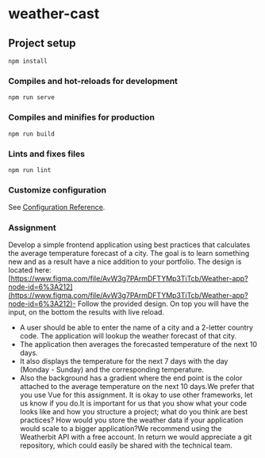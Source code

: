 # weather-cast

## Project setup

```
npm install
```

### Compiles and hot-reloads for development

```
npm run serve
```

### Compiles and minifies for production

```
npm run build
```

### Lints and fixes files

```
npm run lint
```

### Customize configuration

See [Configuration Reference](https://cli.vuejs.org/config/).

### Assignment

Develop a simple frontend application using best practices that calculates the average temperature forecast of a city. The goal is to learn something new and as a result have a nice addition to your portfolio. The design is located here: [https://www.figma.com/file/AvW3g7PArmDFTYMp3TiTcb/Weather-app?node-id=6%3A212](https://www.figma.com/file/AvW3g7PArmDFTYMp3TiTcb/Weather-app?node-id=6%3A212)-
Follow the provided design. On top you will have the input, on the bottom the results with live reload.

- A user should be able to enter the name of a city and a 2-letter country code. The application will lookup the weather forecast of that city.
- The application then averages the forecasted temperature of the next 10 days.
- It also displays the temperature for the next 7 days with the day (Monday - Sunday) and the corresponding temperature.
- Also the background has a gradient where the end point is the color attached to the average temperature on the next 10 days.We prefer that you use Vue for this assignment. It is okay to use other frameworks, let us know if you do.It is important for us that you show what your code looks like and how you structure a project; what do you think are best practices? How would you store the weather data if your application would scale to a bigger application?We recommend using the Weatherbit API with a free account. In return we would appreciate a git repository, which could easily be shared with the technical team.
